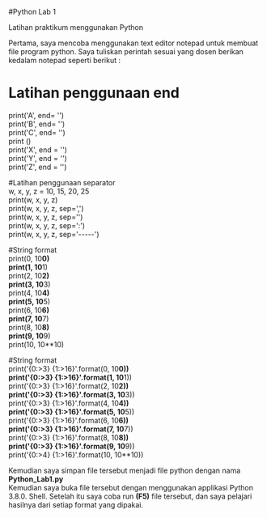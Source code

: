 #Python Lab 1


Latihan praktikum menggunakan Python

Pertama, saya mencoba menggunakan text editor notepad untuk membuat file program python.
Saya tuliskan perintah sesuai yang dosen berikan kedalam notepad seperti berikut :  
  
# Latihan penggunaan end  
print('A', end= '')  
print('B', end= '')  
print('C', end= '')  
print ()  
print('X', end = '')  
print('Y', end = '')  
print('Z', end = '')  
  
#Latihan penggunaan separator  
w, x, y, z = 10, 15, 20, 25  
print(w, x, y, z)  
print(w, x, y, z, sep=',')  
print(w, x, y, z, sep='')  
print(w, x, y, z, sep=':')  
print(w, x, y, z, sep='-----')  
  
#String format  
print(0, 10**0)  
print(1, 10**1)  
print(2, 10**2)  
print(3, 10**3)  
print(4, 10**4)  
print(5, 10**5)  
print(6, 10**6)  
print(7, 10**7)  
print(8, 10**8)  
print(9, 10**9)  
print(10, 10**10)  
  
#String format  
print('{0:>3} {1:>16}'.format(0, 10**0))  
print('{0:>3} {1:>16}'.format(1, 10**1))  
print('{0:>3} {1:>16}'.format(2, 10**2))  
print('{0:>3} {1:>16}'.format(3, 10**3))  
print('{0:>3} {1:>16}'.format(4, 10**4))  
print('{0:>3} {1:>16}'.format(5, 10**5))  
print('{0:>3} {1:>16}'.format(6, 10**6))  
print('{0:>3} {1:>16}'.format(7, 10**7))  
print('{0:>3} {1:>16}'.format(8, 10**8))  
print('{0:>3} {1:>16}'.format(9, 10**9))  
print('{0:>4} {1:>16}'.format(10, 10**10))   
  
Kemudian saya simpan file tersebut menjadi file python dengan nama **Python_Lab1.py**  
Kemudian saya buka file tersebut dengan menggunakan applikasi Python 3.8.0. Shell.
Setelah itu saya coba run **(F5)** file tersebut, dan saya pelajari hasilnya dari setiap format yang dipakai.  

